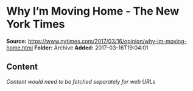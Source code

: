 # Why I’m Moving Home - The New York Times

**Source:** https://www.nytimes.com/2017/03/16/opinion/why-im-moving-home.html
**Folder:** Archive
**Added:** 2017-03-16T19:04:01




## Content
*Content would need to be fetched separately for web URLs*

